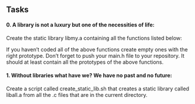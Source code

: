 ## Tasks
#### 0. A library is not a luxury but one of the necessities of life:

Create the static library libmy.a containing all the functions listed below:

If you haven’t coded all of the above functions create empty ones with the right prototype.
Don’t forget to push your main.h file to your repository. It should at least contain all the prototypes of the above functions.

#### 1. Without libraries what have we? We have no past and no future:

Create a script called create_static_lib.sh that creates a static library called liball.a from all the .c files that are in the current directory.

